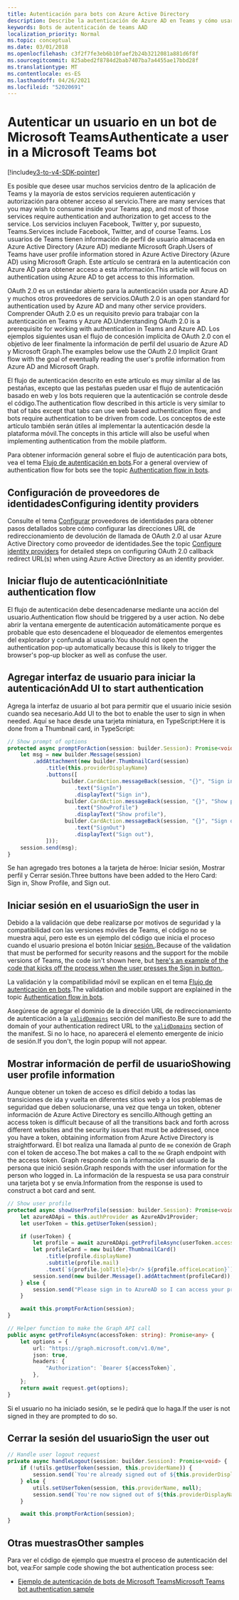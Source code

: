 ```yaml
---
title: Autenticación para bots con Azure Active Directory
description: Describe la autenticación de Azure AD en Teams y cómo usarla en los bots
keywords: Bots de autenticación de teams AAD
localization_priority: Normal
ms.topic: conceptual
ms.date: 03/01/2018
ms.openlocfilehash: c3f2f7fe3eb6b10faef2b24b3212081a881d6f8f
ms.sourcegitcommit: 825abed2f8784d2bab7407ba7a4455ae17bbd28f
ms.translationtype: MT
ms.contentlocale: es-ES
ms.lasthandoff: 04/26/2021
ms.locfileid: "52020691"
---
```

# <a name="authenticate-a-user-in-a-microsoft-teams-bot"></a><span data-ttu-id="a4bcc-104">Autenticar un usuario en un bot de Microsoft Teams</span><span class="sxs-lookup"><span data-stu-id="a4bcc-104">Authenticate a user in a Microsoft Teams bot</span></span>

[!include[v3-to-v4-SDK-pointer](~/includes/v3-to-v4-pointer-bots.md)]

<span data-ttu-id="a4bcc-105">Es posible que desee usar muchos servicios dentro de la aplicación de Teams y la mayoría de estos servicios requieren autenticación y autorización para obtener acceso al servicio.</span><span class="sxs-lookup"><span data-stu-id="a4bcc-105">There are many services that you may wish to consume inside your Teams app, and most of those services require authentication and authorization to get access to the service.</span></span> <span data-ttu-id="a4bcc-106">Los servicios incluyen Facebook, Twitter y, por supuesto, Teams.</span><span class="sxs-lookup"><span data-stu-id="a4bcc-106">Services include Facebook, Twitter, and of course Teams.</span></span> <span data-ttu-id="a4bcc-107">Los usuarios de Teams tienen información de perfil de usuario almacenada en Azure Active Directory (Azure AD) mediante Microsoft Graph.</span><span class="sxs-lookup"><span data-stu-id="a4bcc-107">Users of Teams have user profile information stored in Azure Active Directory (Azure AD) using Microsoft Graph.</span></span> <span data-ttu-id="a4bcc-108">Este artículo se centrará en la autenticación con Azure AD para obtener acceso a esta información.</span><span class="sxs-lookup"><span data-stu-id="a4bcc-108">This article will focus on authentication using Azure AD to get access to this information.</span></span>

<span data-ttu-id="a4bcc-109">OAuth 2.0 es un estándar abierto para la autenticación usada por Azure AD y muchos otros proveedores de servicios.</span><span class="sxs-lookup"><span data-stu-id="a4bcc-109">OAuth 2.0 is an open standard for authentication used by Azure AD and many other service providers.</span></span> <span data-ttu-id="a4bcc-110">Comprender OAuth 2.0 es un requisito previo para trabajar con la autenticación en Teams y Azure AD.</span><span class="sxs-lookup"><span data-stu-id="a4bcc-110">Understanding OAuth 2.0 is a prerequisite for working with authentication in Teams and Azure AD.</span></span> <span data-ttu-id="a4bcc-111">Los ejemplos siguientes usan el flujo de concesión implícita de OAuth 2.0 con el objetivo de leer finalmente la información de perfil del usuario de Azure AD y Microsoft Graph.</span><span class="sxs-lookup"><span data-stu-id="a4bcc-111">The examples below use the OAuth 2.0 Implicit Grant flow with the goal of eventually reading the user's profile information from Azure AD and Microsoft Graph.</span></span>

<span data-ttu-id="a4bcc-112">El flujo de autenticación descrito en este artículo es muy similar al de las pestañas, excepto que las pestañas pueden usar el flujo de autenticación basado en web y los bots requieren que la autenticación se controle desde el código.</span><span class="sxs-lookup"><span data-stu-id="a4bcc-112">The authentication flow described in this article is very similar to that of tabs except that tabs can use web based authentication flow, and bots require authentication to be driven from code.</span></span> <span data-ttu-id="a4bcc-113">Los conceptos de este artículo también serán útiles al implementar la autenticación desde la plataforma móvil.</span><span class="sxs-lookup"><span data-stu-id="a4bcc-113">The concepts in this article will also be useful when implementing authentication from the mobile platform.</span></span>

<span data-ttu-id="a4bcc-114">Para obtener información general sobre el flujo de autenticación para bots, vea el tema [Flujo de autenticación en bots](~/resources/bot-v3/bot-authentication/auth-flow-bot.md).</span><span class="sxs-lookup"><span data-stu-id="a4bcc-114">For a general overview of authentication flow for bots see the topic [Authentication flow in bots](~/resources/bot-v3/bot-authentication/auth-flow-bot.md).</span></span>

## <a name="configuring-identity-providers"></a><span data-ttu-id="a4bcc-115">Configuración de proveedores de identidades</span><span class="sxs-lookup"><span data-stu-id="a4bcc-115">Configuring identity providers</span></span>

<span data-ttu-id="a4bcc-116">Consulte el tema [Configurar](~/concepts/authentication/configure-identity-provider.md) proveedores de identidades para obtener pasos detallados sobre cómo configurar las direcciones URL de redireccionamiento de devolución de llamada de OAuth 2.0 al usar Azure Active Directory como proveedor de identidades.</span><span class="sxs-lookup"><span data-stu-id="a4bcc-116">See the topic [Configure identity providers](~/concepts/authentication/configure-identity-provider.md) for detailed steps on configuring OAuth 2.0 callback redirect URL(s) when using Azure Active Directory as an identity provider.</span></span>

## <a name="initiate-authentication-flow"></a><span data-ttu-id="a4bcc-117">Iniciar flujo de autenticación</span><span class="sxs-lookup"><span data-stu-id="a4bcc-117">Initiate authentication flow</span></span>

<span data-ttu-id="a4bcc-118">El flujo de autenticación debe desencadenarse mediante una acción del usuario.</span><span class="sxs-lookup"><span data-stu-id="a4bcc-118">Authentication flow should be triggered by a user action.</span></span> <span data-ttu-id="a4bcc-119">No debe abrir la ventana emergente de autenticación automáticamente porque es probable que esto desencadene el bloqueador de elementos emergentes del explorador y confunda al usuario.</span><span class="sxs-lookup"><span data-stu-id="a4bcc-119">You should not open the authentication pop-up automatically because this is likely to trigger the browser's pop-up blocker as well as confuse the user.</span></span>

## <a name="add-ui-to-start-authentication"></a><span data-ttu-id="a4bcc-120">Agregar interfaz de usuario para iniciar la autenticación</span><span class="sxs-lookup"><span data-stu-id="a4bcc-120">Add UI to start authentication</span></span>

<span data-ttu-id="a4bcc-121">Agrega la interfaz de usuario al bot para permitir que el usuario inicie sesión cuando sea necesario.</span><span class="sxs-lookup"><span data-stu-id="a4bcc-121">Add UI to the bot to enable the user to sign in when needed.</span></span> <span data-ttu-id="a4bcc-122">Aquí se hace desde una tarjeta miniatura, en TypeScript:</span><span class="sxs-lookup"><span data-stu-id="a4bcc-122">Here it is done from a Thumbnail card, in TypeScript:</span></span>

```typescript
// Show prompt of options
protected async promptForAction(session: builder.Session): Promise<void> {
    let msg = new builder.Message(session)
        .addAttachment(new builder.ThumbnailCard(session)
            .title(this.providerDisplayName)
            .buttons([
                 builder.CardAction.messageBack(session, "{}", "Sign in")
                     .text("SignIn")
                     .displayText("Sign in"),
                  builder.CardAction.messageBack(session, "{}", "Show profile")
                     .text("ShowProfile")
                     .displayText("Show profile"),
                  builder.CardAction.messageBack(session, "{}", "Sign out")
                     .text("SignOut")
                     .displayText("Sign out"),
            ]));
    session.send(msg);
}
```

<span data-ttu-id="a4bcc-123">Se han agregado tres botones a la tarjeta de héroe: Iniciar sesión, Mostrar perfil y Cerrar sesión.</span><span class="sxs-lookup"><span data-stu-id="a4bcc-123">Three buttons have been added to the Hero Card: Sign in, Show Profile, and Sign out.</span></span>

## <a name="sign-the-user-in"></a><span data-ttu-id="a4bcc-124">Iniciar sesión en el usuario</span><span class="sxs-lookup"><span data-stu-id="a4bcc-124">Sign the user in</span></span>

<span data-ttu-id="a4bcc-125">Debido a la validación que debe realizarse por motivos de seguridad y la compatibilidad con las versiones móviles de Teams, el código no se muestra aquí, pero este es un ejemplo del código que inicia el proceso cuando el usuario presiona el botón Iniciar [sesión.](https://github.com/OfficeDev/microsoft-teams-sample-auth-node/blob/e84020562d7c8b83f4a357a4a4d91298c5d2989d/src/dialogs/BaseIdentityDialog.ts#L154-L195).</span><span class="sxs-lookup"><span data-stu-id="a4bcc-125">Because of the validation that must be performed for security reasons and the support for the mobile versions of Teams, the code isn't shown here, but [here's an example of the code that kicks off the process when the user presses the Sign in button.](https://github.com/OfficeDev/microsoft-teams-sample-auth-node/blob/e84020562d7c8b83f4a357a4a4d91298c5d2989d/src/dialogs/BaseIdentityDialog.ts#L154-L195).</span></span>

<span data-ttu-id="a4bcc-126">La validación y la compatibilidad móvil se explican en el tema [Flujo de autenticación en bots](~/resources/bot-v3/bot-authentication/auth-flow-bot.md).</span><span class="sxs-lookup"><span data-stu-id="a4bcc-126">The validation and mobile support are explained in the topic [Authentication flow in bots](~/resources/bot-v3/bot-authentication/auth-flow-bot.md).</span></span>

<span data-ttu-id="a4bcc-127">Asegúrese de agregar el dominio de la dirección URL de redireccionamiento de autenticación a la [`validDomains`](~/resources/schema/manifest-schema.md#validdomains) sección del manifiesto.</span><span class="sxs-lookup"><span data-stu-id="a4bcc-127">Be sure to add the domain of your authentication redirect URL to the [`validDomains`](~/resources/schema/manifest-schema.md#validdomains) section of the manifest.</span></span> <span data-ttu-id="a4bcc-128">Si no lo hace, no aparecerá el elemento emergente de inicio de sesión.</span><span class="sxs-lookup"><span data-stu-id="a4bcc-128">If you don't, the login popup will not appear.</span></span>

## <a name="showing-user-profile-information"></a><span data-ttu-id="a4bcc-129">Mostrar información de perfil de usuario</span><span class="sxs-lookup"><span data-stu-id="a4bcc-129">Showing user profile information</span></span>

<span data-ttu-id="a4bcc-130">Aunque obtener un token de acceso es difícil debido a todas las transiciones de ida y vuelta en diferentes sitios web y a los problemas de seguridad que deben solucionarse, una vez que tenga un token, obtener información de Azure Active Directory es sencillo.</span><span class="sxs-lookup"><span data-stu-id="a4bcc-130">Although getting an access token is difficult because of all the transitions back and forth across different websites and the security issues that must be addressed, once you have a token, obtaining information from Azure Active Directory is straightforward.</span></span> <span data-ttu-id="a4bcc-131">El bot realiza una llamada al punto de `me` conexión de Graph con el token de acceso.</span><span class="sxs-lookup"><span data-stu-id="a4bcc-131">The bot makes a call to the `me` Graph endpoint with the access token.</span></span> <span data-ttu-id="a4bcc-132">Graph responde con la información del usuario de la persona que inició sesión.</span><span class="sxs-lookup"><span data-stu-id="a4bcc-132">Graph responds with the user information for the person who logged in.</span></span> <span data-ttu-id="a4bcc-133">La información de la respuesta se usa para construir una tarjeta bot y se envía.</span><span class="sxs-lookup"><span data-stu-id="a4bcc-133">Information from the response is used to construct a bot card and sent.</span></span>

```typescript
// Show user profile
protected async showUserProfile(session: builder.Session): Promise<void> {
    let azureADApi = this.authProvider as AzureADv1Provider;
    let userToken = this.getUserToken(session);

    if (userToken) {
        let profile = await azureADApi.getProfileAsync(userToken.accessToken);
        let profileCard = new builder.ThumbnailCard()
            .title(profile.displayName)
            .subtitle(profile.mail)
            .text(`${profile.jobTitle}<br/> ${profile.officeLocation}`);
        session.send(new builder.Message().addAttachment(profileCard));
    } else {
        session.send("Please sign in to AzureAD so I can access your profile.");
    }

    await this.promptForAction(session);
}

// Helper function to make the Graph API call
public async getProfileAsync(accessToken: string): Promise<any> {
    let options = {
        url: "https://graph.microsoft.com/v1.0/me",
        json: true,
        headers: {
            "Authorization": `Bearer ${accessToken}`,
        },
    };
    return await request.get(options);
}
```

<span data-ttu-id="a4bcc-134">Si el usuario no ha iniciado sesión, se le pedirá que lo haga.</span><span class="sxs-lookup"><span data-stu-id="a4bcc-134">If the user is not signed in they are prompted to do so.</span></span>

## <a name="sign-the-user-out"></a><span data-ttu-id="a4bcc-135">Cerrar la sesión del usuario</span><span class="sxs-lookup"><span data-stu-id="a4bcc-135">Sign the user out</span></span>

```typescript
// Handle user logout request
private async handleLogout(session: builder.Session): Promise<void> {
    if (!utils.getUserToken(session, this.providerName)) {
        session.send(`You're already signed out of ${this.providerDisplayName}.`);
    } else {
        utils.setUserToken(session, this.providerName, null);
        session.send(`You're now signed out of ${this.providerDisplayName}.`);
    }

    await this.promptForAction(session);
}
```

## <a name="other-samples"></a><span data-ttu-id="a4bcc-136">Otras muestras</span><span class="sxs-lookup"><span data-stu-id="a4bcc-136">Other samples</span></span>

<span data-ttu-id="a4bcc-137">Para ver el código de ejemplo que muestra el proceso de autenticación del bot, vea:</span><span class="sxs-lookup"><span data-stu-id="a4bcc-137">For sample code showing the bot authentication process see:</span></span>

* [<span data-ttu-id="a4bcc-138">Ejemplo de autenticación de bots de Microsoft Teams</span><span class="sxs-lookup"><span data-stu-id="a4bcc-138">Microsoft Teams bot authentication sample</span></span>](https://github.com/OfficeDev/microsoft-teams-sample-auth-node)
